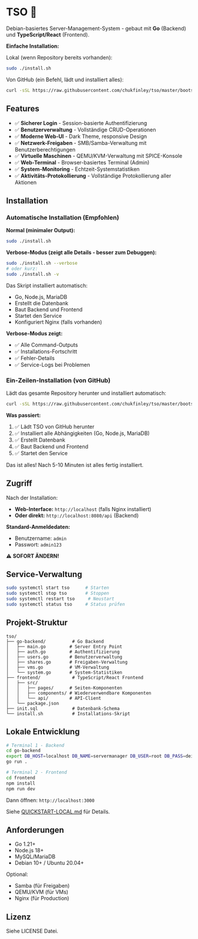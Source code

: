 # TSO 🚀

Debian-basiertes Server-Management-System - gebaut mit **Go** (Backend) und **TypeScript/React** (Frontend).

**Einfache Installation:**

Lokal (wenn Repository bereits vorhanden):
```bash
sudo ./install.sh
```

Von GitHub (ein Befehl, lädt und installiert alles):
```bash
curl -sSL https://raw.githubusercontent.com/chukfinley/tso/master/bootstrap.sh | sudo bash
```

## Features

- ✅ **Sicherer Login** - Session-basierte Authentifizierung
- ✅ **Benutzerverwaltung** - Vollständige CRUD-Operationen
- ✅ **Moderne Web-UI** - Dark Theme, responsive Design
- ✅ **Netzwerk-Freigaben** - SMB/Samba-Verwaltung mit Benutzerberechtigungen
- ✅ **Virtuelle Maschinen** - QEMU/KVM-Verwaltung mit SPICE-Konsole
- ✅ **Web-Terminal** - Browser-basiertes Terminal (Admin)
- ✅ **System-Monitoring** - Echtzeit-Systemstatistiken
- ✅ **Aktivitäts-Protokollierung** - Vollständige Protokollierung aller Aktionen

## Installation

### Automatische Installation (Empfohlen)

**Normal (minimaler Output):**
```bash
sudo ./install.sh
```

**Verbose-Modus (zeigt alle Details - besser zum Debuggen):**
```bash
sudo ./install.sh --verbose
# oder kurz:
sudo ./install.sh -v
```

Das Skript installiert automatisch:
- Go, Node.js, MariaDB
- Erstellt die Datenbank
- Baut Backend und Frontend
- Startet den Service
- Konfiguriert Nginx (falls vorhanden)

**Verbose-Modus zeigt:**
- ✅ Alle Command-Outputs
- ✅ Installations-Fortschritt
- ✅ Fehler-Details
- ✅ Service-Logs bei Problemen

### Ein-Zeilen-Installation (von GitHub)

Lädt das gesamte Repository herunter und installiert automatisch:

```bash
curl -sSL https://raw.githubusercontent.com/chukfinley/tso/master/bootstrap.sh | sudo bash
```

**Was passiert:**
1. ✅ Lädt TSO von GitHub herunter
2. ✅ Installiert alle Abhängigkeiten (Go, Node.js, MariaDB)
3. ✅ Erstellt Datenbank
4. ✅ Baut Backend und Frontend
5. ✅ Startet den Service

Das ist alles! Nach 5-10 Minuten ist alles fertig installiert.

## Zugriff

Nach der Installation:

- **Web-Interface:** `http://localhost` (falls Nginx installiert)
- **Oder direkt:** `http://localhost:8080/api` (Backend)

**Standard-Anmeldedaten:**
- Benutzername: `admin`
- Passwort: `admin123`

⚠️ **SOFORT ÄNDERN!**

## Service-Verwaltung

```bash
sudo systemctl start tso      # Starten
sudo systemctl stop tso       # Stoppen
sudo systemctl restart tso     # Neustart
sudo systemctl status tso     # Status prüfen
```

## Projekt-Struktur

```
tso/
├── go-backend/          # Go Backend
│   ├── main.go         # Server Entry Point
│   ├── auth.go         # Authentifizierung
│   ├── users.go        # Benutzerverwaltung
│   ├── shares.go       # Freigaben-Verwaltung
│   ├── vms.go          # VM-Verwaltung
│   └── system.go       # System-Statistiken
├── frontend/            # TypeScript/React Frontend
│   ├── src/
│   │   ├── pages/      # Seiten-Komponenten
│   │   ├── components/ # Wiederverwendbare Komponenten
│   │   └── api/        # API-Client
│   └── package.json
├── init.sql             # Datenbank-Schema
└── install.sh           # Installations-Skript
```

## Lokale Entwicklung

```bash
# Terminal 1 - Backend
cd go-backend
export DB_HOST=localhost DB_NAME=servermanager DB_USER=root DB_PASS=dein_pass SESSION_SECRET=secret PORT=8080
go run .

# Terminal 2 - Frontend
cd frontend
npm install
npm run dev
```

Dann öffnen: `http://localhost:3000`

Siehe [QUICKSTART-LOCAL.md](QUICKSTART-LOCAL.md) für Details.

## Anforderungen

- Go 1.21+
- Node.js 18+
- MySQL/MariaDB
- Debian 10+ / Ubuntu 20.04+

Optional:
- Samba (für Freigaben)
- QEMU/KVM (für VMs)
- Nginx (für Production)

## Lizenz

Siehe LICENSE Datei.

